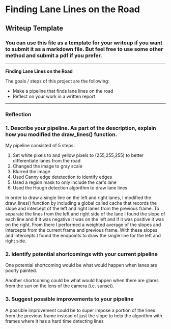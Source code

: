 # **Finding Lane Lines on the Road** 

## Writeup Template

### You can use this file as a template for your writeup if you want to submit it as a markdown file. But feel free to use some other method and submit a pdf if you prefer.

---

**Finding Lane Lines on the Road**

The goals / steps of this project are the following:
* Make a pipeline that finds lane lines on the road
* Reflect on your work in a written report


[//]: # (Image References)

[image1]: ./examples/grayscale.jpg "Grayscale"

---

### Reflection

### 1. Describe your pipeline. As part of the description, explain how you modified the draw_lines() function.

My pipeline consisted of 5 steps:

1. Set white pixels to and yellow pixels to (255,255,255) to better differentiate lanes from the road
2. Changed the image to gray scale
3. Blurred the image
4. Used Canny edge detetection to identify edges
5. Used a region mask to only include the car's lane
6. Used the Hough detection algorithm to draw lane lines

In order to draw a single line on the left and right lanes, I modified the draw_lines() function by including a global called cache that records the slope and intercept of the left and right lanes from the previous frame. To separate the lines from the left and right side of the lane I found the slope of each line and if it was negative it was on the left and if it was positive it was on the right. From there I performed a weighted average of the slopes and intercepts from the current frame and previous frame. With these slopes and intercepts I found the endpoints to draw the single line for the left and right side.


### 2. Identify potential shortcomings with your current pipeline


One potential shortcoming would be what would happen when lanes are poorly painted. 

Another shortcoming could be what would happen when there are glares from the sun on the lens of the camera (i.e. sunset).


### 3. Suggest possible improvements to your pipeline

A possible improvement could be to super impose a portion of the lines from the previous frame instead of just the slope to help the algorithm with frames where it has a hard time detecting lines
